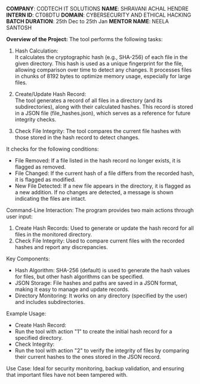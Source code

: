 **COMPANY**: CODTECH IT SOLUTIONS
**NAME**: SHRAVANI ACHAL HENDRE
**INTERN ID**: CT08DTU
**DOMAIN**: CYBERSECURITY AND ETHICAL HACKING
**BATCH DURATION**: 25th Dec to 25th Jan
**MENTOR NAME**: NEELA SANTOSH

**Overview of the Project:**
The tool performs the following tasks:

1. Hash Calculation:  
It calculates the cryptographic hash (e.g., SHA-256) of each file in the given directory. This hash is used as a unique fingerprint for the file, allowing comparison over time to detect any changes.
It processes files in chunks of 8192 bytes to optimize memory usage, especially for large files.

2. Create/Update Hash Record:  
The tool generates a record of all files in a directory (and its subdirectories), along with their calculated hashes.
This record is stored in a JSON file (file_hashes.json), which serves as a reference for future integrity checks.

3. Check File Integrity:
The tool compares the current file hashes with those stored in the hash record to detect changes.

It checks for the following conditions:
- File Removed: If a file listed in the hash record no longer exists, it is flagged as removed.
- File Changed: If the current hash of a file differs from the recorded hash, it is flagged as modified.
- New File Detected: If a new file appears in the directory, it is flagged as a new addition. If no changes are detected, a message is shown indicating the files are intact.

Command-Line Interaction:
The program provides two main actions through user input:
1. Create Hash Records: Used to generate or update the hash record for all files in the monitored directory.
2. Check File Integrity: Used to compare current files with the recorded hashes and report any discrepancies.

Key Components:
- Hash Algorithm: SHA-256 (default) is used to generate the hash values for files, but other hash algorithms can be specified.
- JSON Storage: File hashes and paths are saved in a JSON format, making it easy to manage and update records.
- Directory Monitoring: It works on any directory (specified by the user) and includes subdirectories.

Example Usage:
- Create Hash Record:
- Run the tool with action "1" to create the initial hash record for a specified directory.
- Check Integrity:
- Run the tool with action "2" to verify the integrity of files by comparing their current hashes to the ones stored in the JSON record.

Use Case:
Ideal for security monitoring, backup validation, and ensuring that important files have not been tampered with.
